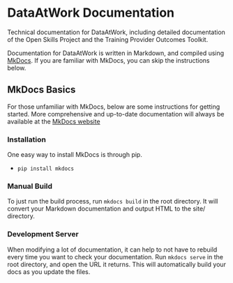 # DataAtWork Documentation

Technical documentation for DataAtWork, including detailed documentation of the Open Skills Project and the Training Provider Outcomes Toolkit.

Documentation for DataAtWork is written in Markdown, and compiled using [MkDocs](http://www.mkdocs.org/). If you are familiar with MkDocs, you can skip the instructions below.

## MkDocs Basics

For those unfamiliar with MkDocs, below are some instructions for getting started. More comprehensive and up-to-date documentation will always be available at the [MkDocs website](http://www.mkdocs.org)

### Installation

One easy way to install MkDocs is through pip.

- `pip install mkdocs`

### Manual Build

To just run the build process, run `mkdocs build` in the root directory. It will convert your Markdown documentation and output HTML to the site/ directory.

### Development Server

When modifying a lot of documentation, it can help to not have to rebuild every time you want to check your documentation. Run `mkdocs serve` in the root directory, and open the URL it returns. This will automatically build your docs as you update the files.

